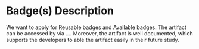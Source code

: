 # Badge(s) Description
We want to apply for Reusable badges and Available badges. The artifact can be accessed by via .... Moreover, the artifact is well documented, which supports the developers to able the artifact easily in their future study.